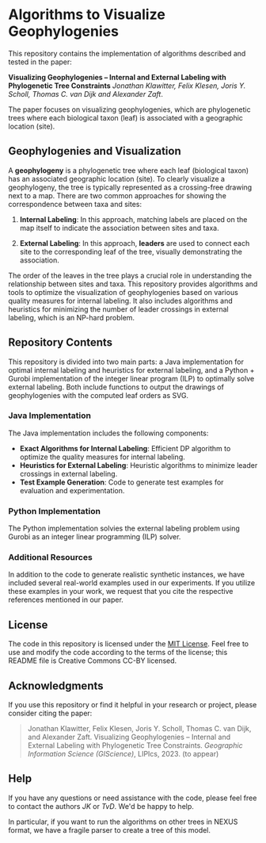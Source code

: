 # Algorithms to Visualize Geophylogenies

This repository contains the implementation of algorithms described and tested in the paper:

**Visualizing Geophylogenies – Internal and External Labeling with Phylogenetic Tree Constraints** *Jonathan Klawitter, Felix Klesen, Joris Y. Scholl, Thomas C. van Dijk and Alexander Zaft*.

The paper focuses on visualizing geophylogenies, which are phylogenetic trees where each biological taxon (leaf) is associated with a geographic location (site). 

## Geophylogenies and Visualization

A **geophylogeny** is a phylogenetic tree where each leaf (biological taxon) has an associated geographic location (site). To clearly visualize a geophylogeny, the tree is typically represented as a crossing-free drawing next to a map. There are two common approaches for showing the correspondence between taxa and sites:

1. **Internal Labeling**: In this approach, matching labels are placed on the map itself to indicate the association between sites and taxa.

2. **External Labeling**: In this approach, **leaders** are used to connect each site to the corresponding leaf of the tree, visually demonstrating the association.

The order of the leaves in the tree plays a crucial role in understanding the relationship between sites and taxa. This repository provides algorithms and tools to optimize the visualization of geophylogenies based on various quality measures for internal labeling. It also includes algorithms and heuristics for minimizing the number of leader crossings in external labeling, which is an NP-hard problem. 

## Repository Contents

This repository is divided into two main parts: a Java implementation for optimal internal labeling and heuristics for external labeling, and a Python + Gurobi implementation of the integer linear program (ILP) to optimally solve external labeling.
Both include functions to output the drawings of geophylogenies with the computed leaf orders as SVG.

### Java Implementation

The Java implementation includes the following components:

- **Exact Algorithms for Internal Labeling**: Efficient DP algorithm to optimize the quality measures for internal labeling.
- **Heuristics for External Labeling**: Heuristic algorithms to minimize leader crossings in external labeling.
- **Test Example Generation**: Code to generate test examples for evaluation and experimentation.

### Python Implementation

The Python implementation solvies the external labeling problem using Gurobi as an integer linear programming (ILP) solver. 


### Additional Resources

In addition to the code to generate realistic synthetic instances, we have included several real-world examples used in our experiments. 
If you utilize these examples in your work, we request that you cite the respective references mentioned in our paper.

## License

The code in this repository is licensed under the [MIT License](LICENSE). Feel free to use and modify the code according to the terms of the license; this README file is Creative Commons CC-BY licensed.

## Acknowledgments 

If you use this repository or find it helpful in your research or project, please consider citing the paper:

> Jonathan Klawitter, Felix Klesen, Joris Y. Scholl, Thomas C. van Dijk, and Alexander Zaft. 
> Visualizing Geophylogenies – Internal and External Labeling with Phylogenetic Tree Constraints. 
> *Geographic Information Science (GIScience)*, LIPIcs, 2023. (to appear)

## Help

If you have any questions or need assistance with the code, please feel free to contact the authors *JK* or *TvD*. We'd be happy to help. 

In particular, if you want to run the algorithms on other trees in NEXUS format, we have a fragile parser to create a tree of this model. 
